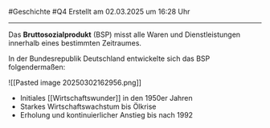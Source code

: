 #Geschichte #Q4 Erstellt am 02.03.2025 um 16:28 Uhr

---

Das **Bruttosozialprodukt** (BSP) misst alle Waren und Dienstleistungen innerhalb eines bestimmten Zeitraumes.

In der Bundesrepublik Deutschland entwickelte sich das BSP folgendermaßen:

![[Pasted image 20250302162956.png]]

- Initiales [[Wirtschaftswunder]] in den 1950er Jahren
- Starkes Wirtschaftswachstum bis Ölkrise
- Erholung und kontinuierlicher Anstieg bis nach 1992
